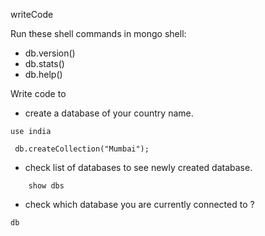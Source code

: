 writeCode

Run these shell commands in mongo shell:

- db.version()
- db.stats()
- db.help()

Write code to

- create a database of your country name.
```
use india

 db.createCollection("Mumbai");
```
- check list of databases to see newly created database.
```
    show dbs
```
- check which database you are currently connected to ?
```
db
```
